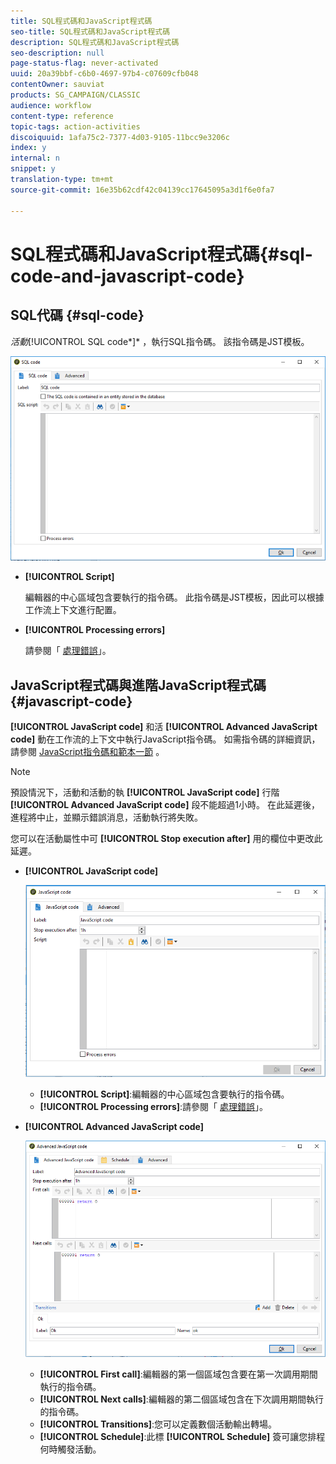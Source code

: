 ```yaml
---
title: SQL程式碼和JavaScript程式碼
seo-title: SQL程式碼和JavaScript程式碼
description: SQL程式碼和JavaScript程式碼
seo-description: null
page-status-flag: never-activated
uuid: 20a39bbf-c6b0-4697-97b4-c07609cfb048
contentOwner: sauviat
products: SG_CAMPAIGN/CLASSIC
audience: workflow
content-type: reference
topic-tags: action-activities
discoiquuid: 1afa75c2-7377-4d03-9105-11bcc9e3206c
index: y
internal: n
snippet: y
translation-type: tm+mt
source-git-commit: 16e35b62cdf42c04139cc17645095a3d1f6e0fa7

---
```



# SQL程式碼和JavaScript程式碼{#sql-code-and-javascript-code}

## SQL代碼 {#sql-code}

*活動&#x200B;*[!UICONTROL SQL code*]* ，執行SQL指令碼。 該指令碼是JST模板。

![](assets/sql_code.png)

* **[!UICONTROL Script]**

   編輯器的中心區域包含要執行的指令碼。 此指令碼是JST模板，因此可以根據工作流上下文進行配置。

* **[!UICONTROL Processing errors]**

   請參閱「 [處理錯誤](../../workflow/using/monitoring-workflow-execution.md#processing-errors)」。

## JavaScript程式碼與進階JavaScript程式碼 {#javascript-code}

**[!UICONTROL JavaScript code]** 和活 **[!UICONTROL Advanced JavaScript code]** 動在工作流的上下文中執行JavaScript指令碼。 如需指令碼的詳細資訊，請參閱 [JavaScript指令碼和範本一節](../../workflow/using/javascript-scripts-and-templates.md) 。

>[!NOTE]
>
>預設情況下，活動和活動的執 **[!UICONTROL JavaScript code]** 行階 **[!UICONTROL Advanced JavaScript code]** 段不能超過1小時。 在此延遲後，進程將中止，並顯示錯誤消息，活動執行將失敗。
>
>您可以在活動屬性中可 **[!UICONTROL Stop execution after]** 用的欄位中更改此延遲。

* **[!UICONTROL JavaScript code]**

   ![](assets/javascript_code.png)

   * **[!UICONTROL Script]**:編輯器的中心區域包含要執行的指令碼。
   * **[!UICONTROL Processing errors]**:請參閱「 [處理錯誤](../../workflow/using/monitoring-workflow-execution.md#processing-errors)」。

* **[!UICONTROL Advanced JavaScript code]**

   ![](assets/advanced_javascript_code.png)

   * **[!UICONTROL First call]**:編輯器的第一個區域包含要在第一次調用期間執行的指令碼。
   * **[!UICONTROL Next calls]**:編輯器的第二個區域包含在下次調用期間執行的指令碼。
   * **[!UICONTROL Transitions]**:您可以定義數個活動輸出轉場。
   * **[!UICONTROL Schedule]**:此標 **[!UICONTROL Schedule]** 簽可讓您排程何時觸發活動。
